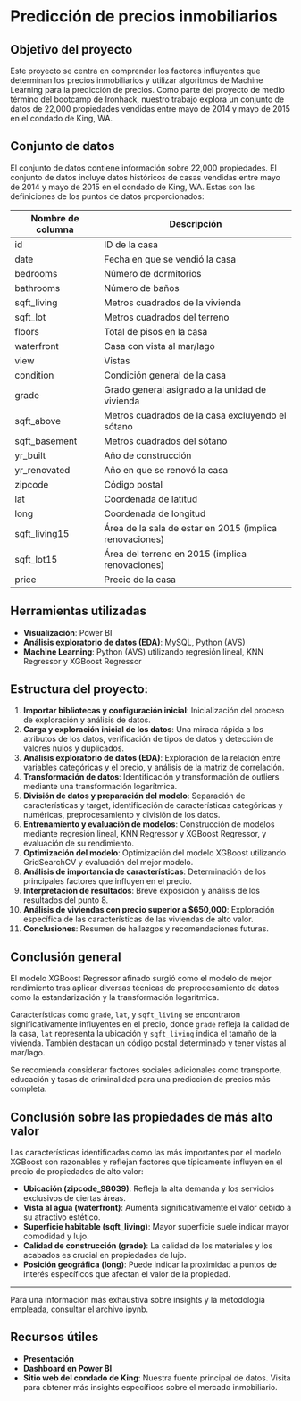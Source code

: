 # Predicción de precios inmobiliarios

## Objetivo del proyecto
Este proyecto se centra en comprender los factores influyentes que determinan los precios inmobiliarios y utilizar algoritmos de Machine Learning para la predicción de precios. Como parte del proyecto de medio término del bootcamp de Ironhack, nuestro trabajo explora un conjunto de datos de 22,000 propiedades vendidas entre mayo de 2014 y mayo de 2015 en el condado de King, WA.

## Conjunto de datos
El conjunto de datos contiene información sobre 22,000 propiedades.
El conjunto de datos incluye datos históricos de casas vendidas entre mayo de 2014 y mayo de 2015 en el condado de King, WA.
Estas son las definiciones de los puntos de datos proporcionados:

| Nombre de columna | Descripción |
|-------------------|-------------|
| id                | ID de la casa |
| date              | Fecha en que se vendió la casa |
| bedrooms          | Número de dormitorios |
| bathrooms         | Número de baños |
| sqft_living       | Metros cuadrados de la vivienda |
| sqft_lot          | Metros cuadrados del terreno |
| floors            | Total de pisos en la casa |
| waterfront        | Casa con vista al mar/lago |
| view              | Vistas |
| condition         | Condición general de la casa |
| grade             | Grado general asignado a la unidad de vivienda |
| sqft_above        | Metros cuadrados de la casa excluyendo el sótano |
| sqft_basement     | Metros cuadrados del sótano |
| yr_built          | Año de construcción |
| yr_renovated      | Año en que se renovó la casa |
| zipcode           | Código postal |
| lat               | Coordenada de latitud |
| long              | Coordenada de longitud |
| sqft_living15     | Área de la sala de estar en 2015 (implica renovaciones) |
| sqft_lot15        | Área del terreno en 2015 (implica renovaciones) |
| price             | Precio de la casa |

## Herramientas utilizadas
- **Visualización**: Power BI
- **Análisis exploratorio de datos (EDA)**: MySQL, Python (AVS)
- **Machine Learning**: Python (AVS) utilizando regresión lineal, KNN Regressor y XGBoost Regressor

## Estructura del proyecto:
1. **Importar bibliotecas y configuración inicial**: Inicialización del proceso de exploración y análisis de datos.
2. **Carga y exploración inicial de los datos**: Una mirada rápida a los atributos de los datos, verificación de tipos de datos y detección de valores nulos y duplicados.
3. **Análisis exploratorio de datos (EDA)**: Exploración de la relación entre variables categóricas y el precio, y análisis de la matriz de correlación.
4. **Transformación de datos**: Identificación y transformación de outliers mediante una transformación logarítmica.
5. **División de datos y preparación del modelo**: Separación de características y target, identificación de características categóricas y numéricas, preprocesamiento y división de los datos.
6. **Entrenamiento y evaluación de modelos**: Construcción de modelos mediante regresión lineal, KNN Regressor y XGBoost Regressor, y evaluación de su rendimiento.
7. **Optimización del modelo**: Optimización del modelo XGBoost utilizando GridSearchCV y evaluación del mejor modelo.
8. **Análisis de importancia de características**: Determinación de los principales factores que influyen en el precio.
9. **Interpretación de resultados**: Breve exposición y análisis de los resultados del punto 8.
9. **Análisis de viviendas con precio superior a $650,000**: Exploración específica de las características de las viviendas de alto valor.
10. **Conclusiones**: Resumen de hallazgos y recomendaciones futuras.

## Conclusión general
El modelo XGBoost Regressor afinado surgió como el modelo de mejor rendimiento tras aplicar diversas técnicas de preprocesamiento de datos como la estandarización y la transformación logarítmica.

Características como `grade`, `lat`, y `sqft_living` se encontraron significativamente influyentes en el precio, donde `grade` refleja la calidad de la casa, `lat` representa la ubicación y `sqft_living` indica el tamaño de la vivienda. También destacan un código postal determinado y tener vistas al mar/lago.

Se recomienda considerar factores sociales adicionales como transporte, educación y tasas de criminalidad para una predicción de precios más completa.

## Conclusión sobre las propiedades de más alto valor
Las características identificadas como las más importantes por el modelo XGBoost son razonables y reflejan factores que típicamente influyen en el precio de propiedades de alto valor:

- **Ubicación (zipcode_98039)**: Refleja la alta demanda y los servicios exclusivos de ciertas áreas.
- **Vista al agua (waterfront)**: Aumenta significativamente el valor debido a su atractivo estético.
- **Superficie habitable (sqft_living)**: Mayor superficie suele indicar mayor comodidad y lujo.
- **Calidad de construcción (grade)**: La calidad de los materiales y los acabados es crucial en propiedades de lujo.
- **Posición geográfica (long)**: Puede indicar la proximidad a puntos de interés específicos que afectan el valor de la propiedad.

---

Para una información más exhaustiva sobre insights y la metodología empleada, consultar el archivo ipynb.

## Recursos útiles
- **Presentación** 
- **Dashboard en Power BI** 
- **Sitio web del condado de King**: Nuestra fuente principal de datos. Visita para obtener más insights específicos sobre el mercado inmobiliario.
